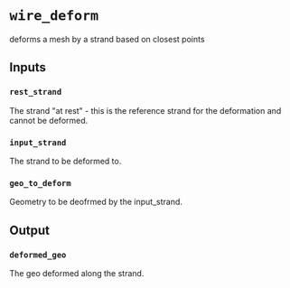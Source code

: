 # `wire_deform`
deforms a mesh by a strand based on closest points

## Inputs

### `rest_strand`
The strand "at rest" - this is the reference strand for the deformation and cannot be deformed. 

### `input_strand`
The strand to be deformed to. 

### `geo_to_deform`
Geometry to be deofrmed by the input_strand.


## Output

### `deformed_geo`
The geo deformed along the strand.






